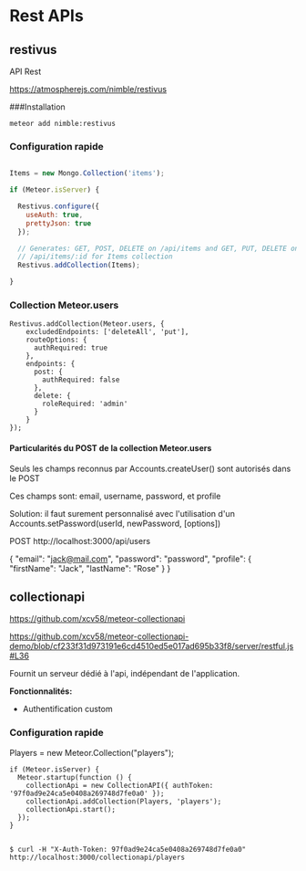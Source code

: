 # Rest APIs

## restivus

API Rest

https://atmospherejs.com/nimble/restivus

###Installation

    meteor add nimble:restivus

### Configuration rapide

```js

Items = new Mongo.Collection('items');

if (Meteor.isServer) {

  Restivus.configure({
    useAuth: true,
    prettyJson: true
  });

  // Generates: GET, POST, DELETE on /api/items and GET, PUT, DELETE on
  // /api/items/:id for Items collection
  Restivus.addCollection(Items);

}

```

### Collection Meteor.users

    Restivus.addCollection(Meteor.users, {
        excludedEndpoints: ['deleteAll', 'put'],
        routeOptions: {
          authRequired: true
        },
        endpoints: {
          post: {
            authRequired: false
          },
          delete: {
            roleRequired: 'admin'
          }
        }
    });

#### Particularités du POST de la collection Meteor.users

Seuls les champs reconnus par Accounts.createUser() sont autorisés dans le POST

Ces champs sont: email, username, password, et profile

Solution: il faut surement personnalisé avec l'utilisation d'un Accounts.setPassword(userId, newPassword, [options])

  POST http://localhost:3000/api/users

  {
    "email": "jack@mail.com",
    "password": "password",
    "profile": {
      "firstName": "Jack",
      "lastName": "Rose"
    }
  }

## collectionapi

https://github.com/xcv58/meteor-collectionapi

https://github.com/xcv58/meteor-collectionapi-demo/blob/cf233f31d973191e6cd4510ed5e017ad695b33f8/server/restful.js#L36

Fournit un serveur dédié à l'api, indépendant de l'application.

**Fonctionnalités:**
* Authentification custom



### Configuration rapide

Players = new Meteor.Collection("players");

    if (Meteor.isServer) {
      Meteor.startup(function () {
        collectionApi = new CollectionAPI({ authToken: '97f0ad9e24ca5e0408a269748d7fe0a0' });
        collectionApi.addCollection(Players, 'players');
        collectionApi.start();
      });
    }


    $ curl -H "X-Auth-Token: 97f0ad9e24ca5e0408a269748d7fe0a0" http://localhost:3000/collectionapi/players